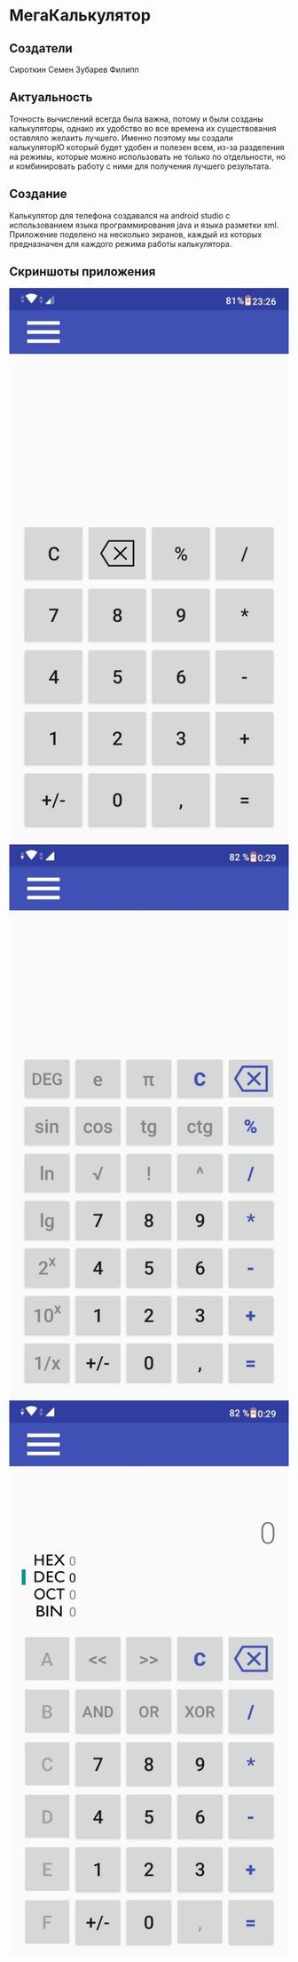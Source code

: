 # МегаКалькулятор
## Создатели
Сироткин Семен
Зубарев Филипп
## Актуальность
Точность вычислений всегда была важна, потому и были созданы калькуляторы,
однако их удобство во все времена их существования оставляло желаить лучшего.
Именно поэтому мы создали калькуляторЮ который будет удобен и полезен всем, из-за разделения на режимы,
которые можно использовать  не только по отдельности, но и комбинировать работу с ними для получения
лучшего результата.
## Создание
Калькулятор для телефона создавался на android studio с использованием языка программирования java и
языка разметки xml. Приложение поделено на несколько экранов, каждый из которых предназначен для каждого
режима работы калькулятора.
## Скриншоты приложения
![Скриншот один](data/img/screen1.png "Не найден")
![Скриншот два](data/img/screen2.png "Не найден")
![Скриншот три](data/img/screen3.png "Не найден")
